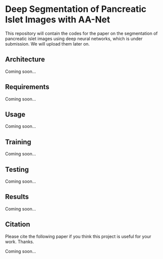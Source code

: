 # Deep Segmentation of Pancreatic Islet Images with AA-Net
This repository will contain the codes for the paper on the segmentation of pancreatic islet images using deep neural networks, which is under submission. We will upload them later on.


## Architecture
Coming soon...

## Requirements
Coming soon...

## Usage
Coming soon...

## Training
Coming soon...

## Testing
Coming soon...

## Results
Coming soon...

## Citation
Please cite the following paper if you think this project is useful for your work. Thanks.

Coming soon...
